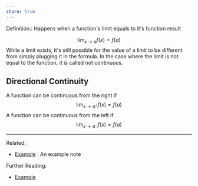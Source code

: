 ```yaml
---
share: true
---
```



Definition:: Happens when a function's limit equals to it's function result

$$
\lim_{x\to a}{f(x)}=f(a)
$$
While a limit exists, it's still possible for the value of a limit to be different from simply plugging it in the formula. In the case where the limit is not equal to the function, it is called not continuous. 

## Directional Continuity
A function can be continuous from the right if
$$
\lim_{x\to a^+}{f(x)}=f(a)
$$
A function can be continuous from the left if
$$
\lim_{x\to a^-}{f(x)}=f(a)
$$

---
Related:
- [Example](../Meta/Example.md) : An example note

Further Reading:
- [Example](../Meta/Example.md)
